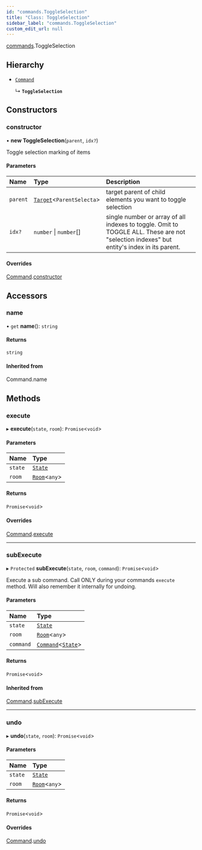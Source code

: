 ```yaml
---
id: "commands.ToggleSelection"
title: "Class: ToggleSelection"
sidebar_label: "commands.ToggleSelection"
custom_edit_url: null
---
```


[commands](../namespaces/commands.md).ToggleSelection

## Hierarchy

- [`Command`](Command.md)

  ↳ **`ToggleSelection`**

## Constructors

### constructor

• **new ToggleSelection**(`parent`, `idx?`)

Toggle selection marking of items

#### Parameters

| Name | Type | Description |
| :------ | :------ | :------ |
| `parent` | [`Target`](../modules.md#target)<`ParentSelecta`\> | target parent of child elements you want to toggle selection |
| `idx?` | `number` \| `number`[] | single number or array of all indexes to toggle. Omit to TOGGLE ALL. These are not "selection indexes" but entity's index in its parent. |

#### Overrides

[Command](Command.md).[constructor](Command.md#constructor)

## Accessors

### name

• `get` **name**(): `string`

#### Returns

`string`

#### Inherited from

Command.name

## Methods

### execute

▸ **execute**(`state`, `room`): `Promise`<`void`\>

#### Parameters

| Name | Type |
| :------ | :------ |
| `state` | [`State`](State.md) |
| `room` | [`Room`](Room.md)<`any`\> |

#### Returns

`Promise`<`void`\>

#### Overrides

[Command](Command.md).[execute](Command.md#execute)

___

### subExecute

▸ `Protected` **subExecute**(`state`, `room`, `command`): `Promise`<`void`\>

Execute a sub command.
Call ONLY during your commands `execute` method.
Will also remember it internally for undoing.

#### Parameters

| Name | Type |
| :------ | :------ |
| `state` | [`State`](State.md) |
| `room` | [`Room`](Room.md)<`any`\> |
| `command` | [`Command`](Command.md)<[`State`](State.md)\> |

#### Returns

`Promise`<`void`\>

#### Inherited from

[Command](Command.md).[subExecute](Command.md#subexecute)

___

### undo

▸ **undo**(`state`, `room`): `Promise`<`void`\>

#### Parameters

| Name | Type |
| :------ | :------ |
| `state` | [`State`](State.md) |
| `room` | [`Room`](Room.md)<`any`\> |

#### Returns

`Promise`<`void`\>

#### Overrides

[Command](Command.md).[undo](Command.md#undo)
